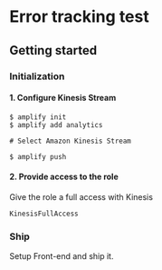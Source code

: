 # Error tracking test

## Getting started

### Initialization

#### 1. Configure Kinesis Stream

```console
$ amplify init
$ amplify add analytics

# Select Amazon Kinesis Stream

$ amplify push
```

#### 2. Provide access to the role
Give the role a full access with Kinesis

```
KinesisFullAccess
```

### Ship

Setup Front-end and ship it.